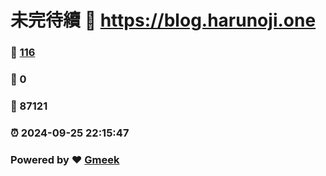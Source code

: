 # 未完待續 :link: https://blog.harunoji.one 
### :page_facing_up: [116](https://blog.harunoji.one/tag.html) 
### :speech_balloon: 0 
### :hibiscus: 87121 
### :alarm_clock: 2024-09-25 22:15:47 
### Powered by :heart: [Gmeek](https://github.com/Meekdai/Gmeek)

